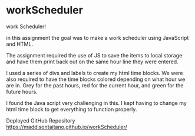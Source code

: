 # workScheduler

work Scheduler!

in this assignment the goal was to make a work scheduler using JavaScript and HTML.

The assignment required the use of JS to save the items to local storage and have them print back out on the same hour line they were entered. 

I used a series of divs and labels to create my html time blocks. We were also required to have the time blocks colored depending on what hour we are in. Grey for the past hours, red for the current hour, and green for the future hours. 

I found the Java script very challenging in this. I kept having to change my html time block to get everything to function properly. 

Deployed GitHub Repository https://maddisontaitano.github.io/workScheduler/

